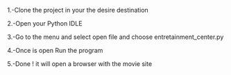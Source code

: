 1.-Clone the project in your the desire destination 

2.-Open your Python IDLE

3.-Go to the menu and select open file and choose entretainment_center.py

4.-Once is open Run the program 

5.-Done ! it will open a browser with the movie site
